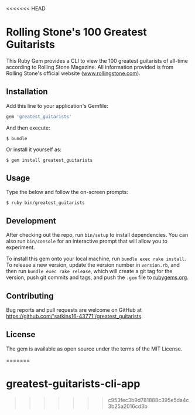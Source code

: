 <<<<<<< HEAD
# Rolling Stone's 100 Greatest Guitarists

This Ruby Gem provides a CLI to view the 100 greatest guitarists of all-time according to Rolling Stone Magazine. All information provided is from Rolling Stone's official website (www.rollingstone.com).

## Installation

Add this line to your application's Gemfile:

```ruby
gem 'greatest_guitarists'
```

And then execute:

    $ bundle

Or install it yourself as:

    $ gem install greatest_guitarists

## Usage

Type the below and follow the on-screen prompts:

    $ ruby bin/greatest_guitarists

## Development

After checking out the repo, run `bin/setup` to install dependencies. You can also run `bin/console` for an interactive prompt that will allow you to experiment.

To install this gem onto your local machine, run `bundle exec rake install`. To release a new version, update the version number in `version.rb`, and then run `bundle exec rake release`, which will create a git tag for the version, push git commits and tags, and push the `.gem` file to [rubygems.org](https://rubygems.org).

## Contributing

Bug reports and pull requests are welcome on GitHub at https://github.com/'satkins16-43771'/greatest_guitarists.

## License

The gem is available as open source under the terms of the MIT License.

=======
# greatest-guitarists-cli-app
>>>>>>> c953fec3b9d781888c395e5da4c3b25a2016cd3b
